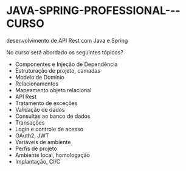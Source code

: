 # JAVA-SPRING-PROFESSIONAL---CURSO
desenvolvimento de API Rest com Java e Spring



No curso será abordado os seguintes tópicos?

- Componentes e Injeção de Dependência
- Estruturação de projeto, camadas
- Modelo de Domínio
- Relacionamentos
- Mapeamento objeto relacional
- API Rest
- Tratamento de exceções
- Validação de dados
- Consultas ao banco de dados
- Transações
- Login e controle de acesso
- OAuth2, JWT
- Variáveis de ambiente
- Perfis de projeto
- Ambiente local, homologação
- Implantação, CI/C
